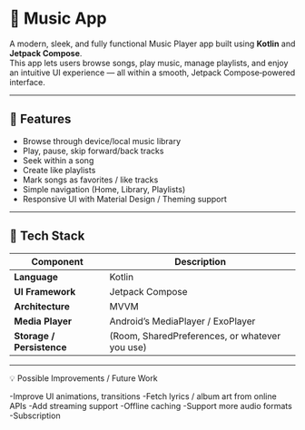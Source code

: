 # 🎵 Music App

A modern, sleek, and fully functional Music Player app built using **Kotlin** and **Jetpack Compose**.  
This app lets users browse songs, play music, manage playlists, and enjoy an intuitive UI experience — all within a smooth, Jetpack Compose‑powered interface.

---

## 🚀 Features

- Browse through device/local music library  
- Play, pause, skip forward/back tracks  
- Seek within a song  
- Create like playlists  
- Mark songs as favorites / like tracks  
- Simple navigation (Home, Library, Playlists)  
- Responsive UI with Material Design / Theming support  

---

## 📁 Tech Stack

| Component | Description |
|-----------|-------------|
| **Language** | Kotlin |
| **UI Framework** | Jetpack Compose |
| **Architecture** | MVVM |
| **Media Player** | Android’s MediaPlayer / ExoPlayer  |
| **Storage / Persistence** | (Room, SharedPreferences, or whatever you use) |

---

💡 Possible Improvements / Future Work

-Improve UI animations, transitions
-Fetch lyrics / album art from online APIs
-Add streaming support
-Offline caching
-Support more audio formats
-Subscription
